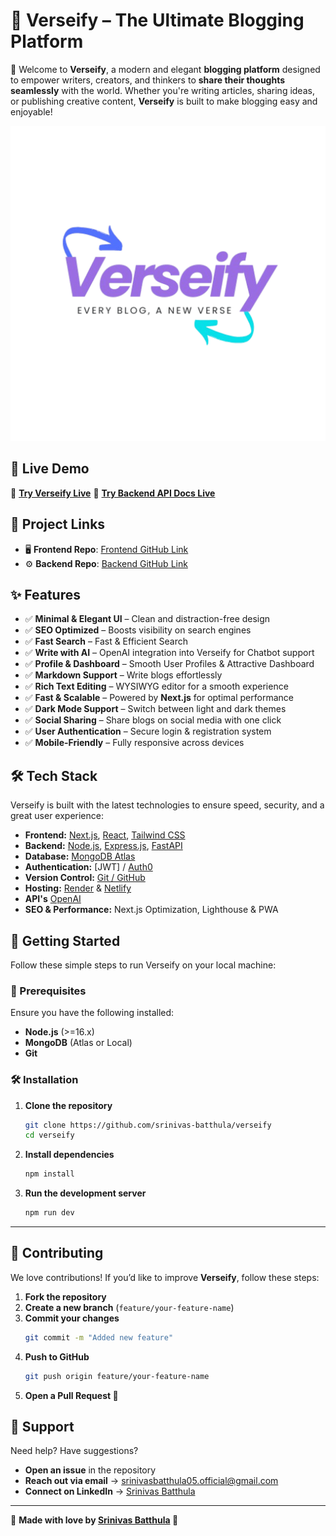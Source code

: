 # 📖 Verseify – The Ultimate Blogging Platform

🚀 Welcome to **Verseify**, a modern and elegant **blogging platform** designed to empower writers, creators, and thinkers to **share their thoughts seamlessly** with the world. Whether you're writing articles, sharing ideas, or publishing creative content, **Verseify** is built to make blogging easy and enjoyable!

![Verseify Banner](https://github.com/srinivas-batthula/verseify/blob/main/public/verseify.png)


## 🚀 Live Demo
🔗 **[Try Verseify Live](https://verseify.netlify.app)**
🔗 **[Try Backend API Docs Live](https://verseify-backend-lwym.onrender.com/api-docs)**


## 🔗 Project Links
- 🖥️ **Frontend Repo**: [Frontend GitHub Link](https://github.com/srinivas-batthula/verseify)
- ⚙️ **Backend Repo**: [Backend GitHub Link](https://github.com/srinivas-batthula/verseify_backend)


## ✨ Features

- ✅ **Minimal & Elegant UI** – Clean and distraction-free design
- ✅ **SEO Optimized** – Boosts visibility on search engines
- ✅ **Fast Search** – Fast & Efficient Search
- ✅ **Write with AI** – OpenAI integration into Verseify for Chatbot support
- ✅ **Profile & Dashboard** – Smooth User Profiles & Attractive Dashboard
- ✅ **Markdown Support** – Write blogs effortlessly
- ✅ **Rich Text Editing** – WYSIWYG editor for a smooth experience
- ✅ **Fast & Scalable** – Powered by **Next.js** for optimal performance
- ✅ **Dark Mode Support** – Switch between light and dark themes
- ✅ **Social Sharing** – Share blogs on social media with one click
- ✅ **User Authentication** – Secure login & registration system
- ✅ **Mobile-Friendly** – Fully responsive across devices

## 🛠️ Tech Stack

Verseify is built with the latest technologies to ensure speed, security, and a great user experience:

- **Frontend:** [Next.js](https://nextjs.org), [React](https://react.dev), [Tailwind CSS](https://tailwindcss.com)
- **Backend:** [Node.js](https://nodejs.org), [Express.js](https://expressjs.com), [FastAPI](https://fastapi.com)
- **Database:** [MongoDB Atlas](https://www.mongodb.com/atlas/database)
- **Authentication:** [JWT] / [Auth0](https://auth0.com)
- **Version Control:** [Git / GitHub](https://github.com)
- **Hosting:** [Render](https://render.com) & [Netlify](https://app.netlify.com)
- **API's** [OpenAI](https://openai.com/docs)
- **SEO & Performance:** Next.js Optimization, Lighthouse & PWA

## 🚀 Getting Started

Follow these simple steps to run Verseify on your local machine:

### 🔧 Prerequisites

Ensure you have the following installed:

- **Node.js** (>=16.x)
- **MongoDB** (Atlas or Local)
- **Git**

### 🛠️ Installation

1. **Clone the repository**
   ```bash
   git clone https://github.com/srinivas-batthula/verseify
   cd verseify
   
2. **Install dependencies**
   ```bash
   npm install
   
3. **Run the development server**
   ```bash
   npm run dev

---

## 📌 Contributing  

We love contributions! If you’d like to improve **Verseify**, follow these steps:  

1. **Fork the repository**  
2. **Create a new branch** (`feature/your-feature-name`)  
3. **Commit your changes**  
   ```bash
   git commit -m "Added new feature"
4. **Push to GitHub**  
   ```bash
   git push origin feature/your-feature-name
5. **Open a Pull Request 🎉**
   

## 📩 Support  

Need help?  Have suggestions?  

- **Open an issue** in the repository  
- **Reach out via email** → [srinivasbatthula05.official@gmail.com](mailto:srinivasbatthula05.official@gmail.com)  
- **Connect on LinkedIn** → [Srinivas Batthula](https://linkedin.com/in/srinivas-batthula)  

---

💙 **Made with love by [Srinivas Batthula](https://portfolio-phi-three-63.vercel.app) 🚀**  
